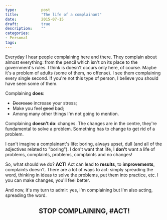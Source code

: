 ```yaml
---
type:           post
title:          "The life of a complainant"
date:           2015-07-15
draft:          true
description:    ""
categories:
- Personal
tags:
---
```


Everyday I hear people complaining here and there. They complain about almost everything: from the pencil which isn't on its place to the government's rules. I think is doesn't occurs only here, of course. Maybe it's a problem of adults (some of them, no offense). I see them complaining every single second. If you're not this type of person, I believe you should have seen some of them.

Complaining **does**:

+ ~~Decrease~~ increase your stress;
+ Make you feel ~~good~~ bad;
+ Among many other things I'm not going to mention.

Complaining **doesn't do**: changes. The changes are in the centre, they're fundamental to solve a problem. Something has to change to get rid of a problem.

I can't imagine a complainant's life: boring, always upset, dull (and all of the adjectives related to "boring"). I don't want that life, I **don't** want a life of problems, complaints, problems, complaints and no changes!

So, what should we do? **ACT!** Act can lead to **results**, to **improvements**, complaints doesn't. There are a lot of ways to act: simply spreading the word, thinking in ideas to solve the problems, put them into practice, etc. I you can make changes, you'll feel better.

And now, it's my turn to admir: yes, I'm complaining but I'm also acting, spreading the word.

## <center>STOP COMPLAINING, #ACT!</center>
